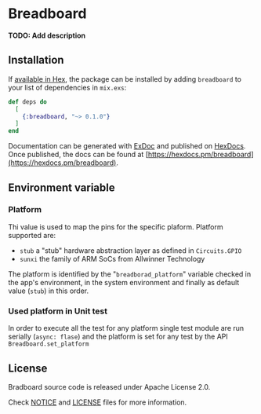 # Breadboard

**TODO: Add description**

## Installation

If [available in Hex](https://hex.pm/docs/publish), the package can be installed
by adding `breadboard` to your list of dependencies in `mix.exs`:

```elixir
def deps do
  [
    {:breadboard, "~> 0.1.0"}
  ]
end
```

Documentation can be generated with [ExDoc](https://github.com/elixir-lang/ex_doc)
and published on [HexDocs](https://hexdocs.pm). Once published, the docs can
be found at [https://hexdocs.pm/breadboard](https://hexdocs.pm/breadboard).

## Environment variable
### Platform
Thi value is used to map the pins for the specific plaform.
Platform supported are:

* `stub` a "stub" hardware abstraction layer as defined in `Circuits.GPIO`
* `sunxi` the family of ARM SoCs from Allwinner Technology

The platform is identified by the "`breadborad_platform`" variable checked in the app's environment, in the system environment and finally as default value (`stub`) in this order.

### Used platform in Unit test
In order to execute all the test for any platform single test module are run serially (`async: flase`) and the platform is set for any test by the API `Breadboard.set_platform`

## License

Bradboard source code is released under Apache License 2.0.

Check [NOTICE](NOTICE) and [LICENSE](LICENSE) files for more information.
